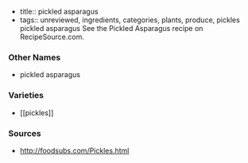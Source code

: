 - title:: pickled asparagus
- tags:: unreviewed, ingredients, categories, plants, produce, pickles
pickled asparagus See the Pickled Asparagus recipe on RecipeSource.com.

### Other Names

* pickled asparagus

### Varieties

* [[pickles]]

### Sources
* http://foodsubs.com/Pickles.html
